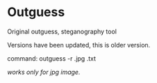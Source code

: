 # Outguess
Original outguess, steganography tool

Versions have been updated, this is older version.

command: outguess -r <filename>.jpg <filename>.txt
  
  *works only for jpg image.*
